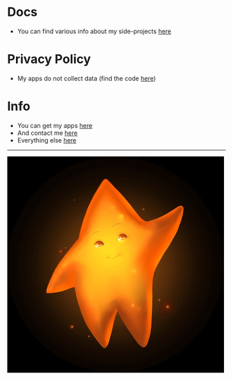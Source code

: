 # Docs
- You can find various info about my side-projects [here](https://github.com/danispringer/docs)

# Privacy Policy
- My apps do not collect data (find the code [here](https://github.com/danispringer))

# Info
- You can get my apps [here](https://apps.apple.com/us/developer/daniel-springer/id1402417666)
- And contact me [here](https://docs.google.com/forms/d/e/1FAIpQLSer21aRP8VWdepd9tBP8HmR5MH2-rOBfRq34GLQ-FwglpfRdg/viewform)
- Everything else [here](https://bit.ly/m/danispringer)
***
![logo](https://github.com/danispringer/docs/blob/master/images/star-400.jpg?raw=true&sanitize=true)